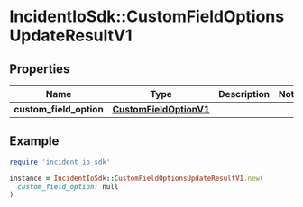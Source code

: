 # IncidentIoSdk::CustomFieldOptionsUpdateResultV1

## Properties

| Name | Type | Description | Notes |
| ---- | ---- | ----------- | ----- |
| **custom_field_option** | [**CustomFieldOptionV1**](CustomFieldOptionV1.md) |  |  |

## Example

```ruby
require 'incident_io_sdk'

instance = IncidentIoSdk::CustomFieldOptionsUpdateResultV1.new(
  custom_field_option: null
)
```

